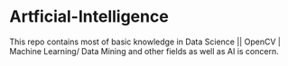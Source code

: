 # Artficial-Intelligence
This repo contains most of basic knowledge in Data Science || OpenCV | Machine Learning/ Data Mining and other fields as well as AI is concern.
